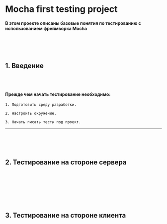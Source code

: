 # Mocha first testing project
#### В этом проекте описаны базовые понятия по тестированию с использованием фреймворка Mocha
<br><br><br>



## 1. Введение
<br><br>

#### Прежде чем начать тестирование необходимо:

    1. Подготовить среду разработки. 
    
    2. Настроить окружение. 
    
    3. Начать писать тесты под проект. 
    
<hr>



<br><br><br>
## 2. Тестирование на стороне сервера
<br><br>








<br><br><br>
## 3. Тестирование на стороне клиента
<br><br>